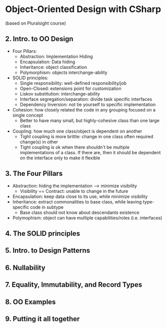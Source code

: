 # Object-Oriented Design with CSharp
(based on Pluralsight course)

## 2. Intro. to OO Design
  - Four Pillars:
    + Abstraction: Implementation Hiding
    + Encapsulation: Data hiding
    + Inheritance: object classification
    + Polymorphism: objects interchange-ability
  - SOLID principles:
    + Single responsibility: well-defined responsibility/job
    + Open-Closed: extensions point for customization
    + Liskov substitution: interchange-ability
    + Interface segregation/separation: divide task specific interfaces
    + Dependency Inversion: not tie yourself to specific implementation
  - Cohesion: how closely related the code in any grouping focused on a single concept 
    + Better to have many small, but highly-cohesive class than one large class
  - Coupling: how much one class/object is dependent on another
    + Tight coupling is more brittle: change in one class often required change(s) in other
    + Tight coupling is ok when there shouldn't be multiple implementations of a class. If there are, then it should be dependent on the interface only to make it flexible

## 3. The Four Pillars
  - Abstraction: hiding the implementation --> minimize visibility
    + Visibility == Contract: unable to change in the future
  - Encapsulation: keep data close to its use, while minimize visibility
  - Inheritance: extract commonalities to base class, while leaving type-specific code in subtype
    + Base class should not know about descendants existence
  - Polymophism: object can have multiple capabilities/roles (i.e. interfaces)

## 4. The SOLID principles

## 5. Intro. to Design Patterns

## 6. Nullability

## 7. Equality, Immutability, and Record Types

## 8. OO Examples

## 9. Putting it all together
